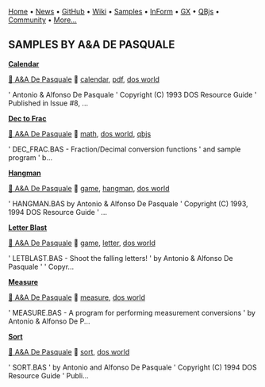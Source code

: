 [Home](https://qb64.com) • [News](../news.md) • [GitHub](https://github.com/QB64Official/qb64) • [Wiki](wiki.md) • [Samples](../samples.md) • [InForm](../inform.md) • [GX](../gx.md) • [QBjs](../qbjs.md) • [Community](../community.md) • [More...](../more.md)

## SAMPLES BY A&A DE PASQUALE

**[Calendar](calendar/index.md)**

[🐝 A&A De Pasquale](a&a-de-pasquale.md) 🔗 [calendar](calendar.md), [pdf](pdf.md), [dos world](dos-world.md)

' Antonio & Alfonso De Pasquale ' Copyright (C) 1993 DOS Resource Guide ' Published in Issue #8, ...

**[Dec to Frac](dec-to-frac/index.md)**

[🐝 A&A De Pasquale](a&a-de-pasquale.md) 🔗 [math](math.md), [dos world](dos-world.md), [qbjs](qbjs.md)

'  DEC_FRAC.BAS - Fraction/Decimal conversion functions '                and sample program  '  b...

**[Hangman](hangman/index.md)**

[🐝 A&A De Pasquale](a&a-de-pasquale.md) 🔗 [game](game.md), [hangman](hangman.md), [dos world](dos-world.md)

'  HANGMAN.BAS by Antonio & Alfonso De Pasquale '  Copyright (C) 1993, 1994 DOS Resource Guide ' ...

**[Letter Blast](letter-blast/index.md)**

[🐝 A&A De Pasquale](a&a-de-pasquale.md) 🔗 [game](game.md), [letter](letter.md), [dos world](dos-world.md)

'   LETBLAST.BAS - Shoot the falling letters! '      by Antonio & Alfonso De Pasquale ' '   Copyr...

**[Measure](measure/index.md)**

[🐝 A&A De Pasquale](a&a-de-pasquale.md) 🔗 [measure](measure.md), [dos world](dos-world.md)

'  MEASURE.BAS - A program for performing measurement conversions '     by Antonio & Alfonso De P...

**[Sort](sort/index.md)**

[🐝 A&A De Pasquale](a&a-de-pasquale.md) 🔗 [sort](sort.md), [dos world](dos-world.md)

' SORT.BAS '   by Antonio and Alfonso De Pasquale ' Copyright (C) 1994 DOS Resource Guide ' Publi...
